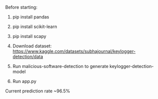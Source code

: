 Before starting:

1. pip install pandas

2. pip install scikit-learn

3. pip install scapy

4. Download dataset: https://www.kaggle.com/datasets/subhajournal/keylogger-detection/data

5. Run malicious-software-detection to generate keylogger-detection-model

6. Run app.py

Current prediction rate ~96.5%

